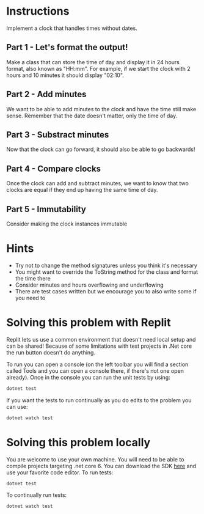 # Instructions
Implement a clock that handles times without dates.

## Part 1 - Let's format the output!
Make a class that can store the time of day and display it in 24 hours format, also known as "HH:mm". For example, if we start the clock with 2 hours and 10 minutes it should display "02:10".

## Part 2 - Add minutes
We want to be able to add minutes to the clock and have the time still make sense. Remember that the date doesn't matter, only the time of day.

## Part 3 - Substract minutes
Now that the clock can go forward, it should also be able to go backwards!

## Part 4 - Compare clocks
Once the clock can add and subtract minutes, we want to know that two clocks are equal if they end up having the same time of day.

## Part 5 - Immutability
Consider making the clock instances immutable

# Hints
- Try not to change the method signatures unless you think it's necessary
- You might want to override the ToString method for the class and format the time there
- Consider minutes and hours overflowing and underflowing
- There are test cases written but we encourage you to also write some if you need to

# Solving this problem with Replit
Replit lets us use a common environment that doesn't need local setup and can be shared! Because of some limitations with test projects in .Net core the run button doesn't do anything. 

To run you can open a console (on the left toolbar you will find a section called Tools and you can open a console there, if there's not one open already). Once in the console you can run the unit tests by using:
```bash
dotnet test
```

If you want the tests to run continually as you do edits to the problem you can use:
```bash
dotnet watch test
```

# Solving this problem locally
You are welcome to use your own machine. You will need to be able to compile projects targeting .net core 6. You can download the SDK [here](https://dotnet.microsoft.com/en-us/download/dotnet/6.0) and use your favorite code editor. 
To run tests:
```bash
dotnet test
```
To continually run tests:
```bash
dotnet watch test
```